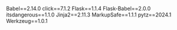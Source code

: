 Babel==2.14.0
click==7.1.2
Flask==1.1.4
Flask-Babel==2.0.0
itsdangerous==1.1.0
Jinja2==2.11.3
MarkupSafe==1.1.1
pytz==2024.1
Werkzeug==1.0.1
